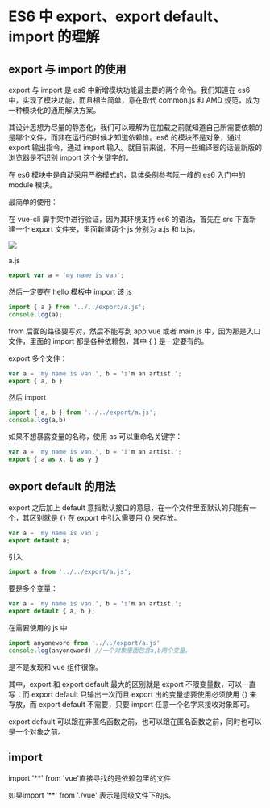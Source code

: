 # ES6 中 export、export default、import 的理解

## export 与 import 的使用

export 与 import 是 es6 中新增模块功能最主要的两个命令。我们知道在 es6 中，实现了模块功能，而且相当简单，意在取代 common.js 和 AMD 规范，成为一种模块化的通用解决方案。

其设计思想为尽量的静态化，我们可以理解为在加载之前就知道自己所需要依赖的是哪个文件，而非在运行的时候才知道依赖谁。es6 的模块不是对象，通过 export 输出指令，通过 import 输入。就目前来说，不用一些编译器的话最新版的浏览器是不识别 import 这个关键字的。

在 es6 模块中是自动采用严格模式的，具体条例参考阮一峰的 es6 入门中的 module 模块。

最简单的使用：

在 vue-cli 脚手架中进行验证，因为其环境支持 es6 的语法，首先在 src 下面新建一个 export 文件夹，里面新建两个 js 分别为 a.js 和 b.js。

![](https://images2017.cnblogs.com/blog/1192284/201710/1192284-20171010151451434-294070559.png)

a.js

```js
export var a = 'my name is van';
```

然后一定要在 hello 模板中 import 该 js

```js
import { a } from '../../export/a.js';
console.log(a);
```

from 后面的路径要写对，然后不能写到 app.vue 或者 main.js 中，因为那是入口文件，里面的 import 都是各种依赖包，其中 { } 是一定要有的。

export 多个文件：

```js
var a = 'my name is van.', b = 'i'm an artist.';
export { a, b }
```

然后 import

```js
import { a, b } from '../../export/a.js';
console.log(a,b)
```

如果不想暴露变量的名称，使用 as 可以重命名关键字：

```js
var a = 'my name is van.', b = 'i'm an artist.';
export { a as x, b as y }
```

## export default 的用法

export 之后加上 default 意指默认接口的意思，在一个文件里面默认的只能有一个，其区别就是 {} 在 export 中引入需要用 {} 来存放。

```js
var a = 'my name is van';
export default a;
```

引入

```js
import a from '../../export/a.js';
```

要是多个变量：

```js
var a = 'my name is van.', b = 'i'm an artist.';
export default { a, b };
```

在需要使用的 js 中

```js
import anyoneword from '../../export/a.js'
console.log(anyoneword) //一个对象里面包含a,b两个变量。
```

是不是发现和 vue 组件很像。

其中，export 和 export default 最大的区别就是 export 不限变量数，可以一直写；而 export default 只输出一次而且 export 出的变量想要使用必须使用 {} 来存放，而 export default 不需要，只要 import 任意一个名字来接收对象即可。

export default 可以跟在非匿名函数之前，也可以跟在匿名函数之前，同时也可以是一个对象之前。

## import

import  '**' from 'vue'直接寻找的是依赖包里的文件

如果import '**' from './vue' 表示是同级文件下的js。

